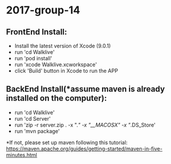 # 2017-group-14
## FrontEnd Install:
- Install the latest version of Xcode (9.0.1)
- run 'cd Walklive'
- run 'pod install'
- run 'xcode Walklive.xcworkspace'
- click 'Build' button in Xcode to run the APP

## BackEnd Install(*assume maven is already installed on the computer):
- run 'cd Walklive'
- run 'cd Server'
- run 'zip -r server.zip . -x ".*" -x "__MACOSX" -x "*.DS_Store'
- run 'mvn package'

*If not, please set up maven following this tutorial: https://maven.apache.org/guides/getting-started/maven-in-five-minutes.html

